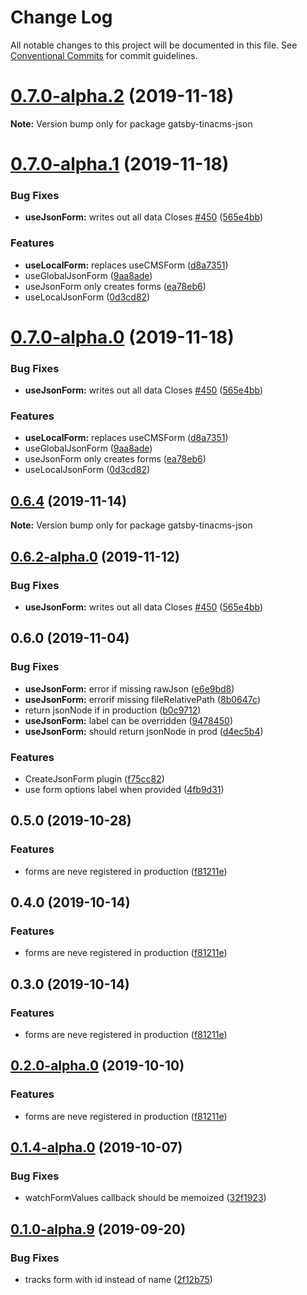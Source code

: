 # Change Log

All notable changes to this project will be documented in this file.
See [Conventional Commits](https://conventionalcommits.org) for commit guidelines.

# [0.7.0-alpha.2](https://github.com/tinacms/tinacms/compare/gatsby-tinacms-json@0.7.0-alpha.1...gatsby-tinacms-json@0.7.0-alpha.2) (2019-11-18)

**Note:** Version bump only for package gatsby-tinacms-json





# [0.7.0-alpha.1](https://github.com/tinacms/tinacms/compare/gatsby-tinacms-json@0.6.4...gatsby-tinacms-json@0.7.0-alpha.1) (2019-11-18)


### Bug Fixes

* **useJsonForm:** writes out all data Closes [#450](https://github.com/tinacms/tinacms/issues/450) ([565e4bb](https://github.com/tinacms/tinacms/commit/565e4bb))


### Features

* **useLocalForm:** replaces useCMSForm ([d8a7351](https://github.com/tinacms/tinacms/commit/d8a7351))
* useGlobalJsonForm ([9aa8ade](https://github.com/tinacms/tinacms/commit/9aa8ade))
* useJsonForm only creates forms ([ea78eb6](https://github.com/tinacms/tinacms/commit/ea78eb6))
* useLocalJsonForm ([0d3cd82](https://github.com/tinacms/tinacms/commit/0d3cd82))





# [0.7.0-alpha.0](https://github.com/tinacms/tinacms/compare/gatsby-tinacms-json@0.6.4...gatsby-tinacms-json@0.7.0-alpha.0) (2019-11-18)


### Bug Fixes

* **useJsonForm:** writes out all data Closes [#450](https://github.com/tinacms/tinacms/issues/450) ([565e4bb](https://github.com/tinacms/tinacms/commit/565e4bb))


### Features

* **useLocalForm:** replaces useCMSForm ([d8a7351](https://github.com/tinacms/tinacms/commit/d8a7351))
* useGlobalJsonForm ([9aa8ade](https://github.com/tinacms/tinacms/commit/9aa8ade))
* useJsonForm only creates forms ([ea78eb6](https://github.com/tinacms/tinacms/commit/ea78eb6))
* useLocalJsonForm ([0d3cd82](https://github.com/tinacms/tinacms/commit/0d3cd82))





## [0.6.4](https://github.com/tinacms/tinacms/compare/gatsby-tinacms-json@0.6.3...gatsby-tinacms-json@0.6.4) (2019-11-14)

**Note:** Version bump only for package gatsby-tinacms-json

## [0.6.2-alpha.0](https://github.com/tinacms/tinacms/compare/gatsby-tinacms-json@0.6.0...gatsby-tinacms-json@0.6.2-alpha.0) (2019-11-12)

### Bug Fixes

- **useJsonForm:** writes out all data Closes [#450](https://github.com/tinacms/tinacms/issues/450) ([565e4bb](https://github.com/tinacms/tinacms/commit/565e4bb))

## 0.6.0 (2019-11-04)

### Bug Fixes

- **useJsonForm:** error if missing rawJson ([e6e9bd8](https://github.com/tinacms/tinacms/commit/e6e9bd8))
- **useJsonForm:** errorif missing fileRelativePath ([8b0647c](https://github.com/tinacms/tinacms/commit/8b0647c))
- return jsonNode if in production ([b0c9712](https://github.com/tinacms/tinacms/commit/b0c9712))
- **useJsonForm:** label can be overridden ([9478450](https://github.com/tinacms/tinacms/commit/9478450))
- **useJsonForm:** should return jsonNode in prod ([d4ec5b4](https://github.com/tinacms/tinacms/commit/d4ec5b4))

### Features

- CreateJsonForm plugin ([f75cc82](https://github.com/tinacms/tinacms/commit/f75cc82))
- use form options label when provided ([4fb9d31](https://github.com/tinacms/tinacms/commit/4fb9d31))

## 0.5.0 (2019-10-28)

### Features

- forms are neve registered in production ([f81211e](https://github.com/tinacms/tinacms/commit/f81211e))

## 0.4.0 (2019-10-14)

### Features

- forms are neve registered in production ([f81211e](https://github.com/tinacms/tinacms/commit/f81211e))

## 0.3.0 (2019-10-14)

### Features

- forms are neve registered in production ([f81211e](https://github.com/tinacms/tinacms/commit/f81211e))

## [0.2.0-alpha.0](https://github.com/tinacms/tinacms/compare/gatsby-tinacms-json@0.1.1...gatsby-tinacms-json@0.2.0-alpha.0) (2019-10-10)

### Features

- forms are neve registered in production ([f81211e](https://github.com/tinacms/tinacms/commit/f81211e))

## [0.1.4-alpha.0](https://github.com/tinacms/tinacms/compare/gatsby-tinacms-json@0.1.3...gatsby-tinacms-json@0.1.4-alpha.0) (2019-10-07)

### Bug Fixes

- watchFormValues callback should be memoized ([32f1923](https://github.com/tinacms/tinacms/commit/32f1923))

## [0.1.0-alpha.9](https://github.com/tinacms/tinacms/compare/gatsby-tinacms-json@0.1.0-alpha.8...gatsby-tinacms-json@0.1.0-alpha.9) (2019-09-20)

### Bug Fixes

- tracks form with id instead of name ([2f12b75](https://github.com/tinacms/tinacms/commit/2f12b75))
